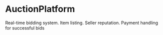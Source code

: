 # AuctionPlatform
Real-time bidding system. Item listing. Seller reputation. Payment handling for successful bids
